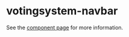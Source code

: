 votingsystem-navbar
=============

See the [component page](http://polymer.github.io/votingsystem-navbar) for more information.

